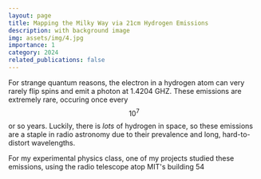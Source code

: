 ```yaml
---
layout: page
title: Mapping the Milky Way via 21cm Hydrogen Emissions
description: with background image
img: assets/img/4.jpg
importance: 1
category: 2024
related_publications: false
---
```


For strange quantum reasons, the electron in a hydrogen atom can very rarely flip spins and emit a photon at 1.4204 GHZ. These emissions are extremely rare, occuring once every $$10^7$$ or so years. Luckily, there is _lots_ of hydrogen in space, so these emissions are a staple in radio astronomy due to their prevalence and long, hard-to-distort wavelengths. 

<p> For my experimental physics class, one of my projects studied these emissions, using the radio telescope atop MIT's building 54
